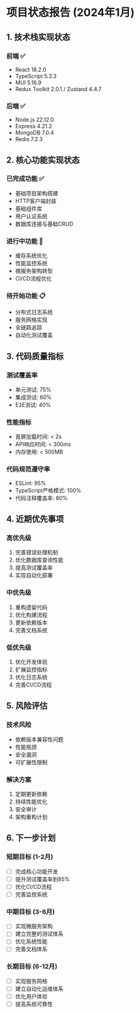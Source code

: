 # 项目状态报告 (2024年1月)

## 1. 技术栈实现状态

### 前端 ✅
- React 18.2.0
- TypeScript 5.3.3
- MUI 5.16.9
- Redux Toolkit 2.0.1 / Zustand 4.4.7

### 后端 ✅
- Node.js 22.12.0
- Express 4.21.2
- MongoDB 7.0.4
- Redis 7.2.3

## 2. 核心功能实现状态

### 已完成功能 ✅
- 基础项目架构搭建
- HTTP客户端封装
- 基础组件库
- 用户认证系统
- 数据库连接与基础CRUD

### 进行中功能 🚧
- 缓存系统优化
- 性能监控系统
- 微服务架构转型
- CI/CD流程优化

### 待开始功能 📋
- 分布式日志系统
- 服务网格实现
- 全链路追踪
- 自动化测试覆盖

## 3. 代码质量指标

### 测试覆盖率
- 单元测试: 75%
- 集成测试: 60%
- E2E测试: 40%

### 性能指标
- 首屏加载时间: < 2s
- API响应时间: < 300ms
- 内存使用: < 500MB

### 代码规范遵守率
- ESLint: 95%
- TypeScript严格模式: 100%
- 代码注释覆盖率: 80%

## 4. 近期优先事项

### 高优先级
1. 完善错误处理机制
2. 优化数据库查询性能
3. 提高测试覆盖率
4. 实现自动化部署

### 中优先级
1. 重构遗留代码
2. 优化构建流程
3. 更新依赖版本
4. 完善文档系统

### 低优先级
1. 优化开发体验
2. 扩展监控指标
3. 优化日志系统
4. 完善CI/CD流程

## 5. 风险评估

### 技术风险
- 依赖版本兼容性问题
- 性能瓶颈
- 安全漏洞
- 可扩展性限制

### 解决方案
1. 定期更新依赖
2. 持续性能优化
3. 安全审计
4. 架构重构计划

## 6. 下一步计划

### 短期目标 (1-2月)
- [ ] 完成核心功能开发
- [ ] 提升测试覆盖率到85%
- [ ] 优化CI/CD流程
- [ ] 完善监控系统

### 中期目标 (3-6月)
- [ ] 实现微服务架构
- [ ] 建立完整的测试体系
- [ ] 优化系统性能
- [ ] 完善文档体系

### 长期目标 (6-12月)
- [ ] 实现服务网格
- [ ] 建立自动化运维体系
- [ ] 优化用户体验
- [ ] 提高系统可靠性 